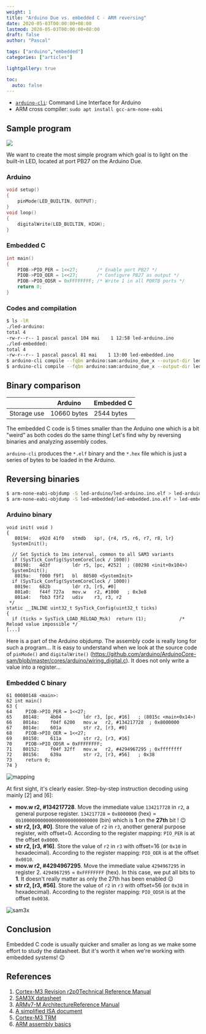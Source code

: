 ```yaml
---
weight: 1
title: "Arduino Due vs. embedded C - ARM reversing"
date: 2020-05-03T00:00:00+08:00
lastmod: 2020-05-03T00:00:00+08:00
draft: false
author: "Pascal"

tags: ["arduino","embedded"]
categories: ["articles"]

lightgallery: true

toc:
  auto: false
---
```


- [`arduino-cli`](https://github.com/arduino/arduino-cli): Command Line Interface for Arduino
- ARM cross compiler: `sudo apt install gcc-arm-none-eabi`

## Sample program

![](./img/arduino-due.jpg)

We want to create the most simple program which goal is to light on the built-in LED, located at port PB27 on the Arduino Due.

### Arduino

```c
void setup()
{
    pinMode(LED_BUILTIN, OUTPUT);
}
void loop()
{
	digitalWrite(LED_BUILTIN, HIGH);
}
```
### Embedded C
```c
int main()
{
    PIOB->PIO_PER = 1<<27;       /* Enable port PB27 */
    PIOB->PIO_OER = 1<<27;       /* Configure PB27 as output */
    PIOB->PIO_ODSR = 0xFFFFFFFF; /* Write 1 in all PORTB ports */
    return 0;
}
```

### Codes and compilation

```bash
$ ls -lR
./led-arduino:
total 4
-rw-r--r-- 1 pascal pascal 104 mai    1 12:58 led-arduino.ino
./led-embedded:
total 4
-rw-r--r-- 1 pascal pascal 81 mai    1 13:00 led-embedded.ino
$ arduino-cli compile --fqbn arduino:sam:arduino_due_x --output-dir led-arduino led-arduino
$ arduino-cli compile --fqbn arduino:sam:arduino_due_x --output-dir led-embedded led-embedded
```

## Binary comparison

|             | Arduino     | Embedded C |
| ----------- | ----------- | ---------- |
| Storage use | 10660 bytes | 2544 bytes |

The embedded C code is 5 times smaller than the Arduino one which is  a bit "weird" as both codes do the same thing! Let's find why by reversing binaries and analyzing assembly codes.

`arduino-cli` produces the `*.elf` binary and the `*.hex` file which is just a series of bytes to be loaded in the Arduino.

## Reversing binaries

```bash
$ arm-none-eabi-objdump -S led-arduino/led-arduino.ino.elf > led-arduino.asm
$ arm-none-eabi-objdump -S led-embedded/led-embedded.ino.elf > led-embedded.asm
```

### Arduino binary

```assembly
void init( void )
{
   80194:	e92d 41f0 	stmdb	sp!, {r4, r5, r6, r7, r8, lr}
  SystemInit();

  // Set Systick to 1ms interval, common to all SAM3 variants
  if (SysTick_Config(SystemCoreClock / 1000))
   80198:	4d3f      	ldr	r5, [pc, #252]	; (80298 <init+0x104>)
  SystemInit();
   8019a:	f000 f9f1 	bl	80580 <SystemInit>
  if (SysTick_Config(SystemCoreClock / 1000))
   8019e:	682b      	ldr	r3, [r5, #0]
   801a0:	f44f 727a 	mov.w	r2, #1000	; 0x3e8
   801a4:	fbb3 f3f2 	udiv	r3, r3, r2
 */
static __INLINE uint32_t SysTick_Config(uint32_t ticks)
{
  if (ticks > SysTick_LOAD_RELOAD_Msk)  return (1);            /* Reload value impossible */
[...]
```

Here is a part of the Arduino objdump. The assembly code is really long for such a program... It is easy to understand when we look at the source code of `pinMode()` and `digitalWrite()` (https://github.com/arduino/ArduinoCore-sam/blob/master/cores/arduino/wiring_digital.c). It does not only write a value into a register...

### Embedded C binary

```assembly
61 00080148 <main>:
62 int main()
63 {
64     PIOB->PIO_PER = 1<<27;
65    80148:	4b04      	ldr	r3, [pc, #16]	; (8015c <main+0x14>)
66    8014a:	f04f 6200 	mov.w	r2, #134217728	; 0x8000000
67    8014e:	601a      	str	r2, [r3, #0]
68     PIOB->PIO_OER = 1<<27;
69    80150:	611a      	str	r2, [r3, #16]
70     PIOB->PIO_ODSR = 0xFFFFFFFF;
71    80152:	f04f 32ff 	mov.w	r2, #4294967295	; 0xffffffff
72    80156:	639a      	str	r2, [r3, #56]	; 0x38
73     return 0;
74 }
```

![mapping](./img/mapping-sam3x.jpg)

At first sight, it's clearly easier. Step-by-step instruction decoding using mainly [2] and [6]:

- **mov.w	r2, #134217728**. Move the immediate value `134217728` in `r2`, a general purpose register. `134217728` = `0x8000000` (hex) = `0b1000000000000000000000000000` (bin) which is **1** on the **27th** bit ! :wink:
- **str	r2, [r3, #0]**. Store the value of `r2` in `r3`, another general purpose register, with offset=0. According to the register mapping: `PIO_PER` is at the offset `0x0000`.
- **str	r2, [r3, #16]**. Store the value of `r2` in `r3` with offset=16 (or `0x10` in hexadecimal). According to the register mapping: `PIO_OER` is at the offset `0x0010`.
- **mov.w	r2, #4294967295**. Move the immediate value `4294967295` in register 2. `4294967295` = `0xFFFFFFFF` (hex). In this case, we put all bits to **1**. It doesn't really matter as only the 27th has been enabled :wink:
- **str	r2, [r3, #56]**. Store the value of `r2` in `r3` with offset=56 (or `0x38` in hexadecimal). According to the register mapping: `PIO_ODSR` is at the offset `0x0038`.

![sam3x](./img/registers-sam3x.jpg)

## Conclusion

Embedded C code is usually quicker and smaller as long as we make some effort to study the datasheet. But it's worth it when we're working with embedded systems! :wink:

## References

1. [Cortex-M3 Revision r2p0Technical Reference Manual](http://infocenter.arm.com/help/topic/com.arm.doc.ddi0337h/DDI0337H_cortex_m3_r2p0_trm.pdf)
2. [SAM3X datasheet](http://ww1.microchip.com/downloads/en/DeviceDoc/Atmel-11057-32-bit-Cortex-M3-Microcontroller-SAM3X-SAM3A_Datasheet.pdf)
3. [ARMv7-M ArchitectureReference Manual](https://www.intel.com/content/dam/www/programmable/us/en/pdfs/literature/third-party/archives/ddi0100e_arm_arm.pdf)
4. [A simplified ISA document](https://iitd-plos.github.io/col718/ref/arm-instructionset.pdf)
5. [Cortex-M3 TRM](http://infocenter.arm.com/help/topic/com.arm.doc.ddi0337h/DDI0337H_cortex_m3_r2p0_trm.pdf)
6. [ARM assembly basics](https://azeria-labs.com/writing-arm-assembly-part-1/)